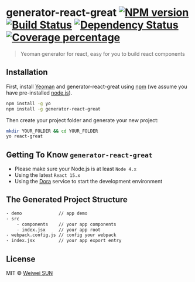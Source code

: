 # generator-react-great [![NPM version][npm-image]][npm-url] [![Build Status][travis-image]][travis-url] [![Dependency Status][daviddm-image]][daviddm-url] [![Coverage percentage][coveralls-image]][coveralls-url]
> Yeoman generator for react, easy for you to build react components

## Installation

First, install [Yeoman](http://yeoman.io) and generator-react-great using [npm](https://www.npmjs.com/) (we assume you have pre-installed [node.js](https://nodejs.org/)).

```bash
npm install -g yo
npm install -g generator-react-great
```

Then create your project folder and generate your new project:

```bash
mkdir YOUR_FOLDER && cd YOUR_FOLDER
yo react-great
```

## Getting To Know `generator-react-great`

 * Please make sure your Node.js is at least `Node 4.x`
 * Using the latest `React 15.x`
 * Using the [Dora](https://github.com/dora-js/dora) service to start the development environment

## The Generated Project Structure

```bash
- demo              // app demo
- src
    - components    // your app components
    - index.jsx     // your app root
- webpack.config.js // config your webpack
- index.jsx         // your app export entry
```

## License

MIT © [Weiwei SUN](http://wwsun.github.io)


[npm-image]: https://badge.fury.io/js/generator-react-great.svg
[npm-url]: https://npmjs.org/package/generator-react-great
[travis-image]: https://travis-ci.org/wwsun/generator-react-great.svg?branch=master
[travis-url]: https://travis-ci.org/wwsun/generator-react-great
[daviddm-image]: https://david-dm.org/wwsun/generator-react-great.svg?theme=shields.io
[daviddm-url]: https://david-dm.org/wwsun/generator-react-great
[coveralls-image]: https://coveralls.io/repos/wwsun/generator-react-great/badge.svg
[coveralls-url]: https://coveralls.io/r/wwsun/generator-react-great
